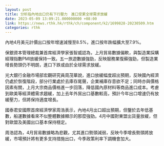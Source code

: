 ```yaml
---
layout: post
title: 分析指內地出口仍有下行壓力　進口受累全球需求放緩
date: 2023-05-09 13:09:21.000000000 +08:00
link: https://news.rthk.hk/rthk/ch/component/k2/1699828-20230509.htm
categories: rthk
---
```


內地4月美元計價出口按年增速減慢至8.5%，進口按年跌幅擴大至7.9%。

保銀資本管理總裁兼首席經濟學家張智威認為，上月貿易數據偏軟，與製造業採購經理指數PMI放緩保持一致。五一旅遊數據強勁，反映服務業復蘇強勁，但製造業增長勢頭仍不明朗，進口下跌或由於全球需求放緩。

光大銀行金融市場部宏觀研究員周茂華說，進口放緩幅度超出預期，反映國內經濟仍處於恢復階段，部分行業處於去庫存尾聲，企業補庫存意欲不足；同時亦與價格因素有關，上月大宗商品價格進一步回落，降低國內原材料等商品進口成本。考慮到歐美等經濟體需求趨緩，加上去年外貿出口基數較高，預計今年出口增速仍有放緩壓力，但將保持適度增長。

國泰君安國際首席經濟學家周浩表示，內地4月出口超出預期，但鑒於去年低基數，船運數據看來不似整體數據顯示的那麼強勁。4月中國對東盟出貨量放緩，但對歐盟及美國出口基本保持穩定。

周浩認為，4月貿易數據略為悲觀，尤其進口勢頭減弱，反映今季增長勢頭將放緩，市場預計將有更多支持措施出口，今季政策利率下調機會加大。
